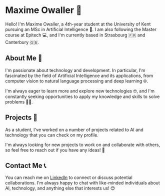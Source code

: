 # Maxime Owaller 👋

Hello! I'm Maxime Owaller, a 4th-year student at the University of Kent pursuing an MSc in Artificial Intelligence 🤖. I am also following the Master course at Epitech 💻, and I'm currently based in Strasbourg 🇫🇷 and Canterbury 🇬🇧.

## About Me 🧐

I'm passionate about technology and development. In particular, I'm fascinated by the field of Artificial Intelligence and its applications, from computer vision to natural language processing and deep learning 🌐.

I'm always eager to learn more and explore new technologies 🤓, and I'm constantly seeking opportunities to apply my knowledge and skills to solve problems 👨‍💻.

## Projects 🚀

As a student, I've worked on a number of projects related to AI and technology that you can check on my profile.

I'm always looking for new projects to work on and collaborate with others, so feel free to reach out if you have any ideas! 🤝

## Contact Me 📞

You can reach me on [LinkedIn](https://www.linkedin.com/in/maxime-owaller-b366381a3/?locale=en_US) to connect or discuss potential collaborations. I'm always happy to chat with like-minded individuals about AI, technology, and anything else that interests us! 😊
